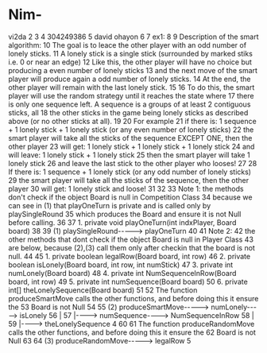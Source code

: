 # Nim-

vi2da
2
3
4 304249386
5 david ohayon
6
7 ex1:
8
9 Description of the smart algorithm:
10 The goal is to leace the other player with an odd number of lonely sticks.
11 A lonely stick is a single stick (surrounded by marked stiks i.e. 0 or near an edge)
12 Like this, the other player will have no choice but producing a even number of lonely sticks
13 and the next move of the smart player will produce again a odd number of lonely sticks.
14 At the end, the other player will remain with the last lonely stick.
15
16 To do this, the smart player will use the random strategy until it reaches the state where
17 there is only one sequence left. A sequence is a groups of at least 2 contiguous sticks, all
18 the other sticks in the game being lonely sticks as described above (or no other sticks at all).
19
20 For example
21 if there is: 1 sequence + 1 lonely stick + 1 lonely stick (or any even number of lonely sticks)
22 the smart player will take all the sticks of the sequence EXCEPT ONE, then the other player
23 will get: 1 lonely stick + 1 lonely stick + 1 lonely stick
24 and will leave: 1 lonely stick + 1 lonely stick
25 then the smart player will take 1 lonely stick
26 and leave the last stick to the other player who looses!
27
28 If there is: 1 sequence + 1 lonely stick (or any odd number of lonely sticks)
29 the smart player will take all the sticks of the sequence, then the other player
30 will get: 1 lonely stick and loose!
31
32
33 Note 1: the methods don't check if the object Board is null in Competition Class
34 because we can see in (1) that playOneTurn is private and is called only by playSingleRound
35 which produces the Board and ensure it is not Null before calling.
36
37 1. private void playOneTurn(int indxPlayer, Board board)
38
39 (1) playSingleRound-----> playOneTurn
40
41 Note 2:
42 the other methods that dont check if the object Board is null in Player Class
43 are below, because (2),(3) call them only after checkin that the board is not null.
44
45 1. private boolean legalRow(Board board, int row)
46 2. private boolean isLonely(Board board, int row, int numStick)
47 3. private int numLonely(Board board)
48 4. private int NumSequenceInRow(Board board, int row)
49 5. private int numSequence(Board board)
50 6. private int[] theLonelySequence(Board board)
51
52 The function produceSmartMove calls the other functions, and before doing this it ensure the
53 Board is not Null
54
55 (2) produceSmartMove-----> numLonely-----> isLonely
56 |
57 |----> numSequence----> NumSequenceInRow
58 |
59 |----> theLonelySequence
4
60
61 The function produceRandomMove calls the other functions, and before doing this it ensure the
62 Board is not Null
63
64 (3) produceRandomMove-----> legalRow
5
